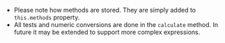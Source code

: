 
- Please note how methods are stored.
They are simply added to `this.methods` property.
- All tests and numeric conversions are done in the `calculate` method.
In future it may be extended to support more complex expressions.
